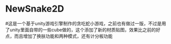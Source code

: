 # NewSnake2D
#这是一个基于unity游戏引擎制作的贪吃蛇小游戏，之前也有做过一版，不过是用了unity里面自带的一些cube做的，这个添加了新的材质贴图，效果比之前的好点，而且增加了换肤功能和两种模式，还有计分板功能
